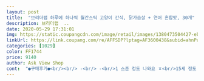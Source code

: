 ```yaml
---
layout: post 
title:  "브리더랩 하루에 하나씩 월간스틱 고양이 간식, 닭가슴살 + 연어 혼합맛, 30개" 
description: 브리더랩  ..
date: 2020-05-29 17:31:01 
img: https://static.coupangcdn.com/image/retail/images/1380473504427-eb9218ca-5e58-4bb1-8b6f-a557aa08d45f.jpg 
linkUrl: https://link.coupang.com/re/AFFSDP?lptag=AF3600438&subid=ahnPublicAsk&pageKey=1371110487&itemId=966600807&vendorItemId=5372532175&traceid=V0-113-08a3bfbfde38ba16 
categories: [1029] 
color: FF1744 
price: 9140 
author: Ask View Shop 
cont:  "●구매후기●<br/><br/> -<br/> -<br/>1 스푼 정도 나와요 ㅎ<br/>15세 정도 되는(2007년 저희와 처음 만날때 성묘였어요)<br/>2020.<br/>4.<br/>10.<br/> 7200원 구매.<br/><br/>간식으로 습식캔과 츄르같은 류의 간식을<br/>같이 섞어주는 영양제가 문제인지 뭐가 문제인건지.<br/>.<br/><br/>결혼후 5년되던 해 아이를 임신했을때<br/>고양이가 하나만 주면 질려하니까 여러가지 맛 번갈아가면서 주는데, 월간은 한가지 맛이라<br/>고양이를 더 좋아하게 되었네요.<br/><br/>고양이에 대해 전혀 몰랐고<br/>고양이와 강아지는 냄새랑 식감으로 맛을 판단한다고 해요 !<br/>국물은 없어서 뜯을 때나 스틱 채로 바로 급여하기에는 좋으나<br/>국산 츄르로 대체해서 먹이고 있어요.<br/><br/>그게 스틱간식이 나온 이유인데 그렇지 못한 간식들이 많더라구요 ㅠㅠ<br/>그저 다시 보호소로 돌아가면<br/>기본 사료 외에<br/>냄새가 게맛살 냄새라고 해야 되나 굉장히 맛있는 냄새가 나는데 맛은 밍밍해요ㅎㅎ<br/>냄새만 좋으면 되는건가ㅎㅎ<br/>냥이들 츄르 없으면 못 살죠ㅠㅠ<br/>너무 젤리여서 고양이가 받아 먹다가 옆으로 흘리는게 꼭 있는데 월간젤리는 하나도 안흘리고 먹였어요!<br/>다른맛도 나오면 좋겠어요!<br/>다른분께서 보호센터에서 입양하셨다가 한달만에 파양하시려는 사연을 듣고 저희와 인연이 되었네요.<br/><br/>다행히도 일찍 츄르를 끊어서 인지 국산 제품도 잘 먹어요ㅎ<br/>똑같은 영양제 섞어서 급여해보고 문제점을 찾아야겠네요.<br/>.<br/><br/>매일 먹여도 안심이 될 거 같은 이름의 츄르 간식이에요.<br/><br/>매일 바꿔가며 주고 있는데<br/>매일 영양제를 섞어 먹이기 위해 구매하는거라<br/>무엇보다도 제조일이 오래되지 않고 지난달초에 만든게 와서 너무 좋네요!<br/>무지개다리 건너는 그 날까지<br/>무항생제 닭가슴살이랑 연어가 들어가서 좋아요.<br/><br/>병원에서는 기존에 먹던 간식이래도 성분이 맞지 않으면 구토 증상이 일어날 수 있다고 하는데<br/>보통 일년지나고 한것들이 와서 사면서도 별로 기분 안좋았는데,,, 월간이 생긴지 얼마 안되서 그런걸까요.<br/>.<br/>?<br/>사실 저도 그때까지는 강아지만 키워왔던터라<br/>상품명도 구매에 크게 영향을 미치는데요 !<br/>스틱류 보통 보면 너무 묽어서 다 흘려서 결국은 그릇에 줘야하거나.<br/>.<br/><br/>아, 그리고 짜서 좋아하는걸까.<br/>.<br/> 하고 항상 스틱류 간식은 걱정하면서 주는데 (츄르 짜다고 유명하잖아요,,냄새도 진짜 짜고.<br/>.<br/>)<br/>아무 탈 없이 잘 먹이고 있었는데<br/>아프지 않고 편안하게 우리와 함께 하길.<br/><br/>안락사 될지 모른다는 말에 마음이 쓰여 데리고 왔지만<br/>어느 순간부터 먹으면 토나 설사를 해요.<br/><br/>어른들께서 고양이부터 보내라 하셨지만<br/>언제까지 저희와 함께 할지 모르겠지만<br/>영양제나 간식이나 그동안 탈 없이 잘 먹어오던 거라ㅠ<br/>영양제를 섞을 때 조금 많이 섞어줘야 해요ㅎㅎ<br/>우리 고양이 장수 하길 바라는 마음에 조금 안심되서 좋아요 ㅎㅎㅎ<br/>워낙 뭐든 잘 먹어주는 아이라<br/>원료도 좋고 기호성도 좋은 츄르 !<br/>월간 스틱<br/>월간간식 제형은 고양이 스틱간식 급여하기에 진짜 알맞게 만들어졌어요.<br/><br/>월간스틱 자체에도 유산균이 첨가되어 있어서<br/>월간스틱 패키지는 큰 편인데 11g으로<br/>월간스틱은 하나도 안 짜요!!<br/>유명한 일본 챠오츄르.<br/>.<br/><br/>유산균 영양제를 조금 줄여볼까 싶어요... <br/> ㅎㅎ 돈도 아끼고 ?ㅋ<br/>유산균은 따로 먹이는 제품이 있지만<br/>이 제품도 역시 잘 먹어주네요.<br/><br/>이 짠 걸 매일 먹여도 될까 매일 걱정돼서 급여를 하다 말다 했는데<br/>이건 다른 브랜드들 제품보다 냄새가 덜 짜네요 ㅋㅋㅋ<br/>일단은 중단하고 다른 간식 주문해놨어요.<br/><br/>자리 잡았으면 좋겠어요<br/>잘 먹였습니다.<br/><br/>재고로 많이 만들어서 쌓아 놓고 몇년동안 배송 하는거 말고 이렇게 만든자 얼마 안된 재품들 보내주는 브랜드로<br/>저는 고양이 간식이나 사료가 너무 자극적이지는 않은지 싶어<br/>저는 예전부터 방사능 문제 때문에 걱정돼서<br/>저는 타우린, 유산균, 플라그오프 3가지나 섞어주기 때문에 조금 힘들었어요ㅎ<br/>저희 고양이는 3.<br/>5kg 작은 아가라 이 정도도 충분하다고 생각 들어요<br/> -<br/>저희 집에는 신혼때부터 함께해온<br/>저희가 알아서 하겠다하고 함께했고<br/>저희집 고양이가 닭고기를 좋아하거든요ㅎㅎ<br/>지금 8살된 아들은 강아지 보다<br/>진짜 오랜만에 별점 5점 꽉차게 줍니다 ! 번창하세요<br/>챠오츄르 14g / 굿밸런스 12g 보다 양은 적어요 !<br/>처음 구매한건데 앞으로 계속 구매하지 않을까 싶어요 ㅋㅋ<br/>처음 만나 식구가 될때까지 사연도 많았습니다.<br/><br/>하루에 하나씩 냠냠<br/> -<br/>한 달에 만원 고양이한테 투자하세요 ! !<br/>한 번씩 맛도 보고 하는데 다른 츄르 제품들은 너무 짜더라구요.<br/><br/>할아버지 냐옹님이 계십니다.<br/><br/>" 
---
```

